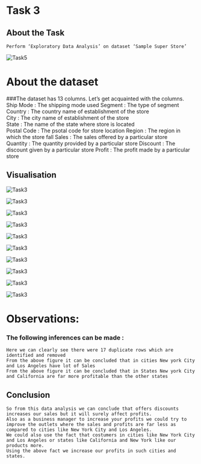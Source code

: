 # Task 3
## About the Task

	Perform ‘Exploratory Data Analysis’ on dataset ‘Sample Super Store’
	

![Task5](https://github.com/voldemortuk/Data-Science-and-Business-Analytics-Internship/blob/main/TASK3/Task3.png)

# About the dataset
###The dataset has 13 columns. Let’s get acquainted with the columns.
   Ship Mode :  The shipping mode used 
    Segment   :  The type of segment 
    Country     :  The country name of establishment of the store  
    City            :  The city name of establishment of the store  
    State          : The name of the state where store is located  
    Postal Code  : The psotal code for store location
    Region    : The region in which the store fall
    Sales       : The sales offered by a particular store  
    Quantity    : The quantity provided by a particular store 
    Discount   : The discount given by a particular store 
    Profit : The profit made by a particular store 
## Visualisation

![Task3](https://github.com/voldemortuk/Data-Science-and-Business-Analytics-Internship/blob/main/TASK3/top_cities.png)

![Task3](https://github.com/voldemortuk/Data-Science-and-Business-Analytics-Internship/blob/main/TASK3/shipping_modes.png)

![Task3](https://github.com/voldemortuk/Data-Science-and-Business-Analytics-Internship/blob/main/TASK3/Category_product.png)

![Task3](https://github.com/voldemortuk/Data-Science-and-Business-Analytics-Internship/blob/main/TASK3/State.png)

![Task3](https://github.com/voldemortuk/Data-Science-and-Business-Analytics-Internship/blob/main/TASK3/Segments.png)

![Task3](https://github.com/voldemortuk/Data-Science-and-Business-Analytics-Internship/blob/main/TASK3/top_cities1.png)

![Task3](https://github.com/voldemortuk/Data-Science-and-Business-Analytics-Internship/blob/main/TASK3/top_states_byprofits.png)

![Task3](https://github.com/voldemortuk/Data-Science-and-Business-Analytics-Internship/blob/main/TASK3/visual1.png)


![Task3](https://github.com/voldemortuk/Data-Science-and-Business-Analytics-Internship/blob/main/TASK3/visual.png)


![Task3](https://github.com/voldemortuk/Data-Science-and-Business-Analytics-Internship/blob/main/TASK3/visual2.png)

# Observations:
### The following inferences can be made : 
    Here we can clearly see there were 17 duplicate rows which are identified and removed
    From the above figure it can be concluded that in cities New york City and Los Angeles have lot of Sales
    From the above figure it can be concluded that in States New york City and California are far more profitable than the other states
## Conclusion

    So from this data analysis we can conclude that offers discounts increases our sales but it will surely affect profits.
    Also as a business manager to increase your profits we could try to improve the outlets where the sales and profits are far less as compared to cities like New York City and Los Angeles.
    We could also use the fact that costumers in cities like New York City and Los Angeles or states like California and New York like our products more.
    Using the above fact we increase our profits in such cities and states.
